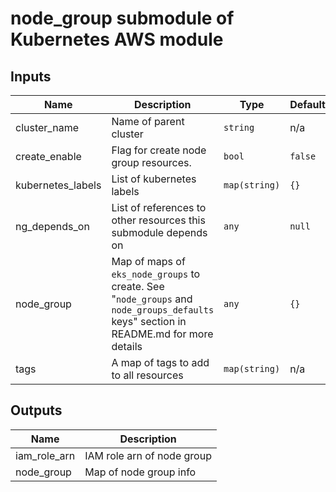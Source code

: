 # node_group submodule of Kubernetes AWS module

## Inputs

| Name | Description | Type | Default | Required |
|------|-------------|------|---------|:--------:|
| cluster_name | Name of parent cluster | `string` | n/a | yes |
| create_enable | Flag for create node group resources. | `bool` | `false` | no |
| kubernetes_labels | List of kubernetes labels | `map(string)` | `{}` | no |
| ng_depends_on | List of references to other resources this submodule depends on | `any` | `null` | no |
| node_group | Map of maps of `eks_node_groups` to create. See "`node_groups` and `node_groups_defaults` keys" section in README.md for more details | `any` | `{}` | no |
| tags | A map of tags to add to all resources | `map(string)` | n/a | yes |

## Outputs

| Name | Description |
|------|-------------|
| iam_role_arn | IAM role arn of node group |
| node_group | Map of node group info |

